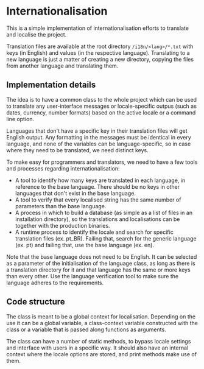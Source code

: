 # Internationalisation

This is a simple implementation of internationalisation efforts to translate
and localise the project.

Translation files are available at the root directory `/i18n/<lang>/*.txt` with
keys (in English) and values (in the respective language). Translating to a new
language is just a matter of creating a new directory, copying the files from
another language and translating them.

## Implementation details

The idea is to have a common class to the whole project which can be used to
translate any user-interface messages or locale-specific outpus (such as dates,
currency, number formats) based on the active locale or a command line option.

Languages that don't have a specific key in their translation files will get
English output. Any formatting in the messages must be identical in every
language, and none of the variables can be language-specific, so in case where
they need to be translated, we need distinct keys.

To make easy for programmers and translators, we need to have a few tools and
processes regarding internationalisation:

* A tool to identify how many keys are translated in each language, in reference
to the base language. There should be no keys in other languages that don't
exist in the base language.
* A tool to verify that every localised string has the same number of parameters
than the base language.
* A process in which to build a database (as simple as a list of files in an
installation directory), so the translations and localisations can be together
with the production binaries.
* A runtime process to identify the locale and search for specific translation
files (ex. pt_BR). Failing that, search for the generic language (ex. pt) and
failing that, use the base language (ex. en).

Note that the base language does not need to be English. It can be selected as
a parameter of the initialisation of the language class, as long as there is a
translation directory for it and that language has the same or more keys than
every other. Use the language verification tool to make sure the language
adheres to the requirements.

## Code structure

The class is meant to be a global context for localisation. Depending on the use
it can be a global variable, a class-context variable constructed with the class
or a variable that is passed along functions as arguments.

The class can have a number of static methods, to bypass locale settings and
interface with users in a specific way. It should also have an internal context
where the locale options are stored, and print methods make use of them.
